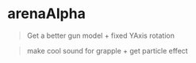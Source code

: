 # arenaAlpha
 
> Get a better gun model + fixed YAxis rotation

> make cool sound for grapple + get particle effect
